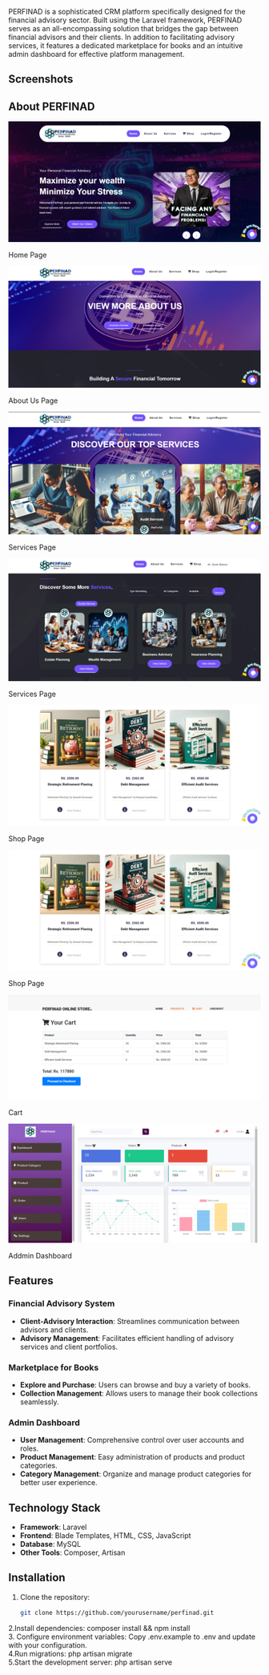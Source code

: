 
PERFINAD is a sophisticated CRM platform specifically designed for the financial advisory sector. Built using the Laravel framework, PERFINAD serves as an all-encompassing solution that bridges the gap between financial advisors and their clients. In addition to facilitating advisory services, it features a dedicated marketplace for books and an intuitive admin dashboard for effective platform management.

## Screenshots
## About PERFINAD
<p align="center"><a href="https://laravel.com" target="_blank"><img src="home.png" alt="Laravel Logo"></a></p>
<p>Home Page </p>

<p align="center"><a href="https://laravel.com" target="_blank"><img src="about.png" alt="Laravel Logo"></a></p>
<p>About Us Page </p>

<p align="center"><a href="https://laravel.com" target="_blank"><img src="services.png" alt="Laravel Logo"></a></p>
<p>Services Page </p>

<p align="center"><a href="https://laravel.com" target="_blank"><img src="services2.png" alt="Laravel Logo"></a></p>
<p>Services Page </p>

<p align="center"><a href="https://laravel.com" target="_blank"><img src="shop2.png" alt="Laravel Logo"></a></p>
<p>Shop Page </p>

<p align="center"><a href="https://laravel.com" target="_blank"><img src="shop2.png" alt="Laravel Logo"></a></p>
<p>Shop Page </p>

<p align="center"><a href="https://laravel.com" target="_blank"><img src="cart.png" alt="Laravel Logo"></a></p>
<p>Cart  </p>

<p align="center"><a href="https://laravel.com" target="_blank"><img src="admin-dashboard.png" alt="Laravel Logo"></a></p>
<p>Addmin Dashboard  </p>

## Features

### Financial Advisory System
- **Client-Advisory Interaction**: Streamlines communication between advisors and clients.
- **Advisory Management**: Facilitates efficient handling of advisory services and client portfolios.

### Marketplace for Books
- **Explore and Purchase**: Users can browse and buy a variety of books.
- **Collection Management**: Allows users to manage their book collections seamlessly.

### Admin Dashboard
- **User Management**: Comprehensive control over user accounts and roles.
- **Product Management**: Easy administration of products and product categories.
- **Category Management**: Organize and manage product categories for better user experience.

## Technology Stack
- **Framework**: Laravel
- **Frontend**: Blade Templates, HTML, CSS, JavaScript
- **Database**: MySQL
- **Other Tools**: Composer, Artisan

## Installation

1. Clone the repository:
   ```sh
   git clone https://github.com/yourusername/perfinad.git
2.Install dependencies:
 composer install && npm install <br>
3. Configure environment variables: Copy .env.example to .env and update with your configuration. <br>
4.Run migrations: php artisan migrate<br>
5.Start the development server: php artisan serve<br>
